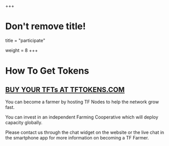 +++
# Don't remove title!

title = "participate"

weight = 8
+++
# How To Get Tokens

## [BUY YOUR TFTs AT TFTOKENS.COM](http://www.tftokens.com) ##

You can become a farmer by hosting TF Nodes to help the network grow fast.

You can invest in an independent Farming Cooperative which will deploy capacity globally.

Please contact us through the chat widget on the website or the live chat in the smartphone app for more information on becoming a TF Farmer.
